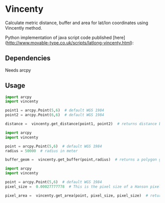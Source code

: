 # Vincenty
Calculate metric distance, buffer and area for lat/lon coordinates using Vincently method.

Python implementation of java script code published [here] (http://www.movable-type.co.uk/scripts/latlong-vincenty.html):

## Dependencies
Needs arcpy

## Usage

```python
import arcpy
import vincenty

point1 = arcpy.Point(5,6)  # default WGS 1984
point2 = arcpy.Point(6,6)  # default WGS 1984

distance =  vincenty.get_distance(point1, point2)  # returns distance between points in meter
```

```python
import arcpy
import vincenty

point = arcpy.Point(5,6)  # default WGS 1984
radius = 50000  # radius in meter

buffer_geom =  vincenty.get_buffer(point,radius)  # returns a polygon geometry
```

```python
import arcpy
import vincenty

point = arcpy.Point(5,6)  # default WGS 1984
pixel_size =  0.00027777778  # This is the pixel size of a Hanson pixel

pixel_area =  vincenty.get_area(point, pixel_size, pixel_size)  # returns area of a pixel at given location
```





